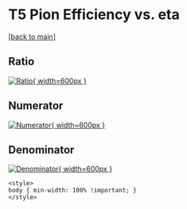 # T5 Pion Efficiency vs. eta

[[back to main](./)]



## Ratio

[![Ratio](../mtv/var/T5_211_eff_eta.png){ width=600px }](../mtv/var/T5_211_eff_eta.pdf)

## Numerator

[![Numerator](../mtv/num/T5_211_eff_eta_num0.png){ width=600px }](../mtv/num/T5_211_eff_eta_num0.pdf)

## Denominator

[![Denominator](../mtv/den/T5_211_eff_eta_den.png){ width=600px }](../mtv/den/T5_211_eff_eta_den.pdf)


``` {=html}
<style>
body { min-width: 100% !important; }
</style>
```
